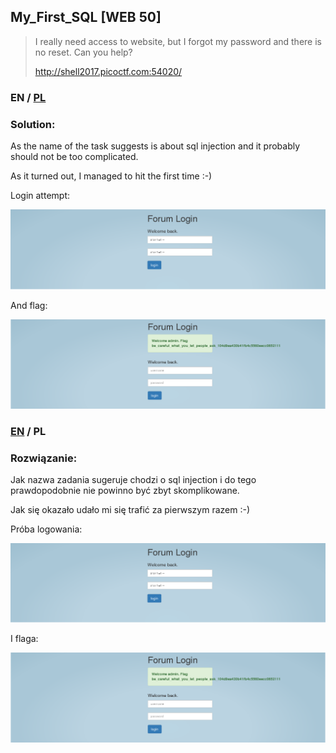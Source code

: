 ## My_First_SQL [WEB 50]

>I really need access to website, but I forgot my password and there is no reset. Can you help?
>
>http://shell2017.picoctf.com:54020/

### EN / [PL](#rozwiązanie)

### Solution:

As the name of the task suggests is about sql injection and it probably should not be too complicated.

As it turned out, I managed to hit the first time :-)

Login attempt:

![query.png](query.png)

And flag:

![flag.png](flag.png)

### [EN](#solution) / PL

### Rozwiązanie:

Jak nazwa zadania sugeruje chodzi o sql injection i do tego prawdopodobnie nie powinno być zbyt skomplikowane.

Jak się okazało udało mi się trafić za pierwszym razem :-)

Próba logowania:

![query.png](query.png)

I flaga:

![flag.png](flag.png)
